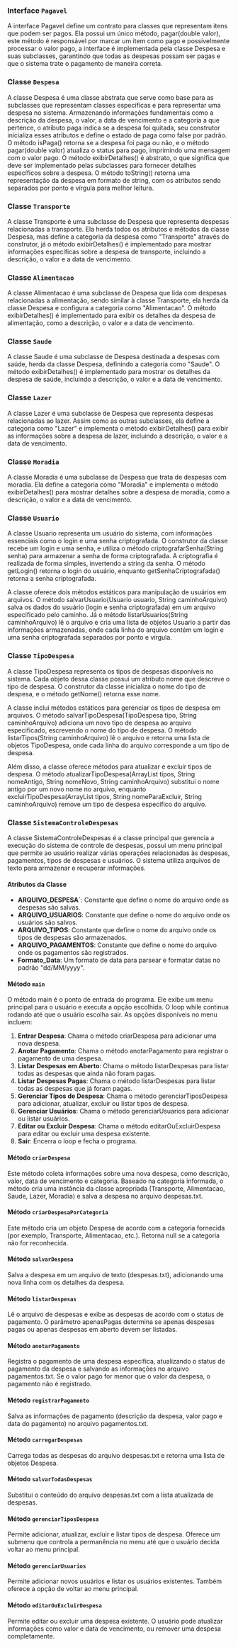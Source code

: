 ### Interface `Pagavel`

A interface Pagavel define um contrato para classes que representam itens que podem ser pagos. Ela possui um único método, pagar(double valor), este método é responsável por marcar um item como pago e possivelmente processar o valor pago, a interface é implementada pela classe Despesa e suas subclasses, garantindo que todas as despesas possam ser pagas e que o sistema trate o pagamento de maneira correta.

### Classe `Despesa`

A classe Despesa é uma classe abstrata que serve como base para as subclasses que representam classes especificas e para representar uma despesa no sistema. Armazenando informações fundamentais como a descrição da despesa, o valor, a data de vencimento e a categoria a que pertence, o atributo paga indica se a despesa foi quitada, seu construtor inicializa esses atributos e define o estado de paga como false por padrão. O método isPaga() retorna se a despesa foi paga ou não, e o método pagar(double valor) atualiza o status para pago, imprimindo uma mensagem com o valor pago. O método exibirDetalhes() é abstrato, o que significa que deve ser implementado pelas subclasses para fornecer detalhes específicos sobre a despesa. O método toString() retorna uma representação da despesa em formato de string, com os atributos sendo separados por ponto e vírgula para melhor leitura.

### Classe `Transporte`

A classe Transporte é uma subclasse de Despesa que representa despesas relacionadas a transporte. Ela herda todos os atributos e métodos da classe Despesa, mas define a categoria da despesa como "Transporte" através do construtor, já o método exibirDetalhes() é implementado para mostrar informações específicas sobre a despesa de transporte, incluindo a descrição, o valor e a data de vencimento.

### Classe `Alimentacao`

A classe Alimentacao é uma subclasse de Despesa que lida com despesas relacionadas a alimentação, sendo similar à classe Transporte, ela herda da classe Despesa e configura a categoria como "Alimentacao". O método exibirDetalhes() é implementado para exibir os detalhes da despesa de alimentação, como a descrição, o valor e a data de vencimento.

### Classe `Saude`

A classe Saude é uma subclasse de Despesa destinada a despesas com saúde, herda da classe Despesa, definindo a categoria como "Saude". O método exibirDetalhes() é implementado para mostrar os detalhes da despesa de saúde, incluindo a descrição, o valor e a data de vencimento.

### Classe `Lazer`

A classe Lazer é uma subclasse de Despesa que representa despesas relacionadas ao lazer. Assim como as outras subclasses, ela define a categoria como "Lazer" e implementa o método exibirDetalhes() para exibir as informações sobre a despesa de lazer, incluindo a descrição, o valor e a data de vencimento.

### Classe `Moradia`

A classe Moradia é uma subclasse de Despesa que trata de despesas com moradia. Ela define a categoria como "Moradia" e implementa o método exibirDetalhes() para mostrar detalhes sobre a despesa de moradia, como a descrição, o valor e a data de vencimento.

### Classe `Usuario`

A classe Usuario representa um usuário do sistema, com informações essenciais como o login e uma senha criptografada. O construtor da classe recebe um login e uma senha, e utiliza o método criptografarSenha(String senha) para armazenar a senha de forma criptografada. A criptografia é realizada de forma simples, invertendo a string da senha. O método getLogin() retorna o login do usuário, enquanto getSenhaCriptografada() retorna a senha criptografada.

A classe oferece dois métodos estáticos para manipulação de usuários em arquivos. O método salvarUsuario(Usuario usuario, String caminhoArquivo) salva os dados do usuário (login e senha criptografada) em um arquivo especificado pelo caminho. Já o método listarUsuarios(String caminhoArquivo) lê o arquivo e cria uma lista de objetos Usuario a partir das informações armazenadas, onde cada linha do arquivo contém um login e uma senha criptografada separados por ponto e vírgula.

### Classe `TipoDespesa`

A classe TipoDespesa representa os tipos de despesas disponíveis no sistema. Cada objeto dessa classe possui um atributo nome que descreve o tipo de despesa. O construtor da classe inicializa o nome do tipo de despesa, e o método getNome() retorna esse nome.

A classe inclui métodos estáticos para gerenciar os tipos de despesa em arquivos. O método salvarTipoDespesa(TipoDespesa tipo, String caminhoArquivo) adiciona um novo tipo de despesa ao arquivo especificado, escrevendo o nome do tipo de despesa. O método listarTipos(String caminhoArquivo) lê o arquivo e retorna uma lista de objetos TipoDespesa, onde cada linha do arquivo corresponde a um tipo de despesa.

Além disso, a classe oferece métodos para atualizar e excluir tipos de despesa. O método atualizarTipoDespesa(ArrayList<TipoDespesa> tipos, String nomeAntigo, String nomeNovo, String caminhoArquivo) substitui o nome antigo por um novo nome no arquivo, enquanto excluirTipoDespesa(ArrayList<TipoDespesa> tipos, String nomeParaExcluir, String caminhoArquivo) remove um tipo de despesa específico do arquivo.

### Classe `SistemaControleDespesas`

A classe SistemaControleDespesas é a classe principal que gerencia a execução do sistema de controle de despesas, possui um menu principal que permite ao usuário realizar várias operações relacionadas às despesas, pagamentos, tipos de despesas e usuários. O sistema utiliza arquivos de texto para armazenar e recuperar informações.

#### Atributos da Classe

- **ARQUIVO_DESPESA`**: Constante que define o nome do arquivo onde as despesas são salvas.
- **ARQUIVO_USUARIOS**: Constante que define o nome do arquivo onde os usuários são salvos.
- **ARQUIVO_TIPOS**: Constante que define o nome do arquivo onde os tipos de despesas são armazenados.
- **ARQUIVO_PAGAMENTOS**: Constante que define o nome do arquivo onde os pagamentos são registrados.
- **Formato_Data**: Um formato de data para parsear e formatar datas no padrão "dd/MM/yyyy".

#### Método `main`

O método main é o ponto de entrada do programa. Ele exibe um menu principal para o usuário e executa a opção escolhida. O loop while continua rodando até que o usuário escolha sair. As opções disponíveis no menu incluem:

1. **Entrar Despesa**: Chama o método criarDespesa para adicionar uma nova despesa.
2. **Anotar Pagamento**: Chama o método anotarPagamento para registrar o pagamento de uma despesa.
3. **Listar Despesas em Aberto**: Chama o método listarDespesas para listar todas as despesas que ainda não foram pagas.
4. **Listar Despesas Pagas**: Chama o método listarDespesas para listar todas as despesas que já foram pagas.
5. **Gerenciar Tipos de Despesa**: Chama o método gerenciarTiposDespesa para adicionar, atualizar, excluir ou listar tipos de despesa.
6. **Gerenciar Usuários**: Chama o método gerenciarUsuarios para adicionar ou listar usuários.
7. **Editar ou Excluir Despesa**: Chama o método editarOuExcluirDespesa para editar ou excluir uma despesa existente.
8. **Sair**: Encerra o loop e fecha o programa.

#### Método `criarDespesa`

Este método coleta informações sobre uma nova despesa, como descrição, valor, data de vencimento e categoria. Baseado na categoria informada, o método cria uma instância da classe apropriada (Transporte, Alimentacao, Saude, Lazer, Moradia) e salva a despesa no arquivo despesas.txt.

#### Método `criarDespesaPorCategoria`

Este método cria um objeto Despesa de acordo com a categoria fornecida (por exemplo, Transporte, Alimentacao, etc.). Retorna null se a categoria não for reconhecida.

#### Método `salvarDespesa`

Salva a despesa em um arquivo de texto (despesas.txt), adicionando uma nova linha com os detalhes da despesa.

#### Método `listarDespesas`

Lê o arquivo de despesas e exibe as despesas de acordo com o status de pagamento. O parâmetro apenasPagas determina se apenas despesas pagas ou apenas despesas em aberto devem ser listadas.

#### Método `anotarPagamento`

Registra o pagamento de uma despesa específica, atualizando o status de pagamento da despesa e salvando as informações no arquivo pagamentos.txt. Se o valor pago for menor que o valor da despesa, o pagamento não é registrado.

#### Método `registrarPagamento`

Salva as informações de pagamento (descrição da despesa, valor pago e data do pagamento) no arquivo pagamentos.txt.

#### Método `carregarDespesas`

Carrega todas as despesas do arquivo despesas.txt e retorna uma lista de objetos Despesa.

#### Método `salvarTodasDespesas`

Substitui o conteúdo do arquivo despesas.txt com a lista atualizada de despesas.

#### Método `gerenciarTiposDespesa`

Permite adicionar, atualizar, excluir e listar tipos de despesa. Oferece um submenu que controla a permanência no menu até que o usuário decida voltar ao menu principal.

#### Método `gerenciarUsuarios`

Permite adicionar novos usuários e listar os usuários existentes. Também oferece a opção de voltar ao menu principal.

#### Método `editarOuExcluirDespesa`

Permite editar ou excluir uma despesa existente. O usuário pode atualizar informações como valor e data de vencimento, ou remover uma despesa completamente.
